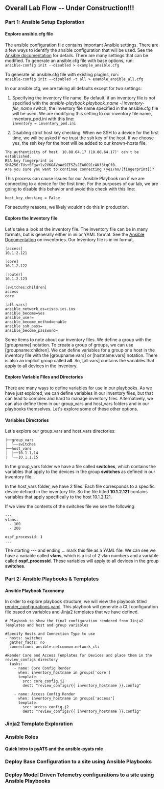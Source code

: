 
## Overall Lab Flow  -- Under Construction!!!


### Part 1: Ansible Setup Exploration

#### Explore ansible.cfg file

The ansible configuration file contains important Ansible settings.  There are a few ways to identify the ansible configuration that will be used.  See the [Ansible documentation](https://docs.ansible.com/ansible/latest/reference_appendices/config.html) for details.  There are many settings that can be modified.  To generate an ansible.cfg file with base options, run:  
`ansible-config init --disabled > example_ansible.cfg`

To generate an ansible.cfg file with existing plugins, run:  
`ansible-config init --disabled -t all > example_ansible_all.cfg`

In our ansible.cfg, we are taking all defaults except for two settings:

1. Specifying the inventory file name.  By default, if an inventory file is not specified with the *ansible-playbook playbook_name -i inventory-file_name* switch, the inventory file name specified in the ansible.cfg file will be used.  We are modifying this setting to our inventory file name, inventory_pod.ini with this line:  
`inventory = inventory_pod.ini`  

2. Disabling strict host key checking.  When we SSH to a device for the first time, we will be asked if we trust the ssh key of the host.  If we choose yes, the ssh key for the host will be added to our known-hosts file.  

```
The authenticity of host '10.88.64.17 (10.88.64.17)' can't be established.  
RSA key fingerprint is SHA256:TUs+SFgw+lv2VKGAVoWd9ZFSZsJEA0G91cAKf3tqCf0.  
Are you sure you want to continue connecting (yes/no/[fingerprint])?   
```

This process can cause issues for our Ansible Playbook run if we are connecting to a device for the first time.  For the purposes of our lab, we are going to disable this behavior and avoid this check with this line:

`host_key_checking = False`

For security reasons, we likely wouldn't do this in production.  

#### Explore the Inventory file

Let's take a look at the inventory file.  The inventory file can be in many formats, but is generally either in ini or YAML format.  See the [Ansible Documentation](https://docs.ansible.com/ansible/latest/user_guide/intro_inventory.html) on inventories.  Our Inventory file is in ini format. 

```
[access]  
10.1.2.121 

[core]  
10.1.2.122

[router]  
10.1.2.123 

[switches:children]  
access  
core  

[all:vars]  
ansible_network_os=cisco.ios.ios  
ansible_become=yes  
ansible_user=  
ansible_become_method=enable  
ansible_ssh_pass=  
ansible_become_password=  
```

Some items to note about our inventory files.  We define a group with the \[groupname\] notation.  To create a group of groups, we can use \[groupname:children\].  We can define variables for a group or a host in the inventory file with the \[groupname:vars\] or \[hostname:vars\] notation.  There is also an implicit group called **all**.  So, \[all:vars\] contains the variables that apply to all devices in the inventory.    


#### Explore Variable Files and Directories

There are many ways to define variables for use in our playbooks.  As we have just explored, we can define variables in our inventory files, but that can lead to complex and hard to manage inventory files.  Alternatively, we can also define them in our group_vars and host_vars folders and in our playbooks themselves.  Let's explore some of these other options.

#### Variables Directories

Let's explore our group_vars and host_vars directories:

```
├──group_vars
|  └──switches
├──host_vars
|  ├──10.1.1.14
|  └──10.1.1.15

```

In the group_vars folder we have a file called **switches**, which contains the variables that apply to the devices in the group **switches** as defined in our inventory file.

In the host_vars folder, we have 2 files.  Each file corresponds to a specific device defined in the inventory file.  So the file titled **10.1.2.121** contains variables that apply specifically to the host 10.1.2.121. 

If we view the contents of the switches file we see the following:  

```
---
vlans:
  - 100
  - 200

ospf_processid: 1
...
```

The starting --- and ending ... mark this file as a YAML file.  We can see we have a variable called **vlans**, which is a list of 2 vlan numbers and a variable called **ospf_processid**.  These variables will apply to all devices in the group **switches**.


### Part 2: Ansible Playbooks & Templates

#### Ansible Playbook Taxonomy

In order to explore playbook structure, we will view the playbook titled [render_configurations.yaml](render_configurations.yaml). This playbook will generate a CLI configuration file based on variables and Jinja2 templates that we have defined.

```
# Playbook to show the final configuration rendered from Jinja2 Templates and host and group variables

#Specify Hosts and Connection Type to use
- hosts: switches
  gather_facts: no
  connection: ansible.netcommon.network_cli

#Render Core and Access Templates for Devices and place them in the review_configs directory
  tasks:
    - name: Core Config Render
      when: inventory_hostname in groups['core']
      template:
        src: core_config.j2
        dest: "review_configs/{{ inventory_hostname }}.config"

    - name: Access Config Render
      when: inventory_hostname in groups['access']
      template:
        src: access_config.j2
        dest: "review_configs/{{ inventory_hostname }}.config"

```

### Jinja2 Template Exploration

### Ansible Roles 

#### Quick Intro to pyATS and the ansible-pyats role

### Deploy Base Configuration to a site using Ansible Playbooks

### Deploy Model Driven Telemetry configurations to a site using Ansible Playbooks

### 
